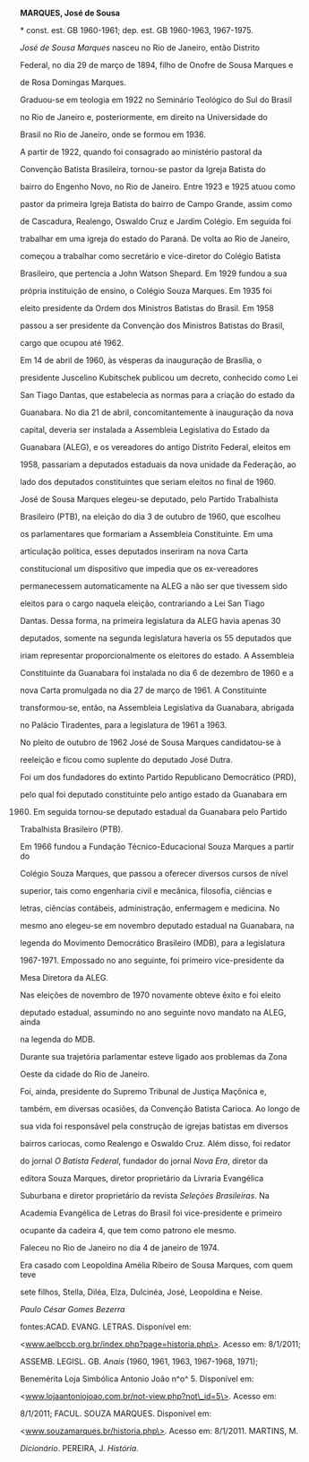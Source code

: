 **MARQUES, José de Sousa**



\* const. est. GB 1960-1961; dep. est. GB 1960-1963, 1967-1975.



*José de Sousa Marques* nasceu no Rio de Janeiro, então Distrito

Federal, no dia 29 de março de 1894, filho de Onofre de Sousa Marques e

de Rosa Domingas Marques.



Graduou-se em teologia em 1922 no Seminário Teológico do Sul do Brasil

no Rio de Janeiro e, posteriormente, em direito na Universidade do

Brasil no Rio de Janeiro, onde se formou em 1936.



A partir de 1922, quando foi consagrado ao ministério pastoral da

Convenção Batista Brasileira, tornou-se pastor da Igreja Batista do

bairro do Engenho Novo, no Rio de Janeiro. Entre 1923 e 1925 atuou como

pastor da primeira Igreja Batista do bairro de Campo Grande, assim como

de Cascadura, Realengo, Oswaldo Cruz e Jardim Colégio. Em seguida foi

trabalhar em uma igreja do estado do Paraná. De volta ao Rio de Janeiro,

começou a trabalhar como secretário e vice-diretor do Colégio Batista

Brasileiro, que pertencia a John Watson Shepard. Em 1929 fundou a sua

própria instituição de ensino, o Colégio Souza Marques. Em 1935 foi

eleito presidente da Ordem dos Ministros Batistas do Brasil. Em 1958

passou a ser presidente da Convenção dos Ministros Batistas do Brasil,

cargo que ocupou até 1962.



Em 14 de abril de 1960, às vésperas da inauguração de Brasília, o

presidente Juscelino Kubitschek publicou um decreto, conhecido como Lei

San Tiago Dantas, que estabelecia as normas para a criação do estado da

Guanabara. No dia 21 de abril, concomitantemente à inauguração da nova

capital, deveria ser instalada a Assembleia Legislativa do Estado da

Guanabara (ALEG), e os vereadores do antigo Distrito Federal, eleitos em

1958, passariam a deputados estaduais da nova unidade da Federação, ao

lado dos deputados constituintes que seriam eleitos no final de 1960.



José de Sousa Marques elegeu-se deputado, pelo Partido Trabalhista

Brasileiro (PTB), na eleição do dia 3 de outubro de 1960, que escolheu

os parlamentares que formariam a Assembleia Constituinte. Em uma

articulação política, esses deputados inseriram na nova Carta

constitucional um dispositivo que impedia que os ex-vereadores

permanecessem automaticamente na ALEG a não ser que tivessem sido

eleitos para o cargo naquela eleição, contrariando a Lei San Tiago

Dantas. Dessa forma, na primeira legislatura da ALEG havia apenas 30

deputados, somente na segunda legislatura haveria os 55 deputados que

iriam representar proporcionalmente os eleitores do estado. A Assembleia

Constituinte da Guanabara foi instalada no dia 6 de dezembro de 1960 e a

nova Carta promulgada no dia 27 de março de 1961. A Constituinte

transformou-se, então, na Assembleia Legislativa da Guanabara, abrigada

no Palácio Tiradentes, para a legislatura de 1961 a 1963.



No pleito de outubro de 1962 José de Sousa Marques candidatou-se à

reeleição e ficou como suplente do deputado José Dutra.



Foi um dos fundadores do extinto Partido Republicano Democrático (PRD),

pelo qual foi deputado constituinte pelo antigo estado da Guanabara em

1960. Em seguida tornou-se deputado estadual da Guanabara pelo Partido

Trabalhista Brasileiro (PTB).



Em 1966 fundou a Fundação Técnico-Educacional Souza Marques a partir do

Colégio Souza Marques, que passou a oferecer diversos cursos de nível

superior, tais como engenharia civil e mecânica, filosofia, ciências e

letras, ciências contábeis, administração, enfermagem e medicina. No

mesmo ano elegeu-se em novembro deputado estadual na Guanabara, na

legenda do Movimento Democrático Brasileiro (MDB), para a legislatura

1967-1971. Empossado no ano seguinte, foi primeiro vice-presidente da

Mesa Diretora da ALEG.



Nas eleições de novembro de 1970 novamente obteve êxito e foi eleito

deputado estadual, assumindo no ano seguinte novo mandato na ALEG, ainda

na legenda do MDB.



Durante sua trajetória parlamentar esteve ligado aos problemas da Zona

Oeste da cidade do Rio de Janeiro.



Foi, ainda, presidente do Supremo Tribunal de Justiça Maçônica e,

também, em diversas ocasiões, da Convenção Batista Carioca. Ao longo de

sua vida foi responsável pela construção de igrejas batistas em diversos

bairros cariocas, como Realengo e Oswaldo Cruz. Além disso, foi redator

do jornal *O Batista Federal*, fundador do jornal *Nova Era*, diretor da

editora Souza Marques, diretor proprietário da Livraria Evangélica

Suburbana e diretor proprietário da revista *Seleções Brasileiras*. Na

Academia Evangélica de Letras do Brasil foi vice-presidente e primeiro

ocupante da cadeira 4, que tem como patrono ele mesmo.



Faleceu no Rio de Janeiro no dia 4 de janeiro de 1974.



Era casado com Leopoldina Amélia Ribeiro de Sousa Marques, com quem teve

sete filhos, Stella, Diléa, Elza, Dulcinéa, José, Leopoldina e Neise.



*Paulo César Gomes Bezerra*



fontes:ACAD. EVANG. LETRAS. Disponível em:

\<www.aelbccb.org.br/index.php?page=historia.php\>. Acesso em: 8/1/2011;

ASSEMB. LEGISL. GB. *Anais* (1960, 1961, 1963, 1967-1968, 1971);

Benemérita Loja Simbólica Antonio João n^o^ 5. Disponível em:

\<www.lojaantoniojoao.com.br/not-view.php?not\_id=5\>. Acesso em:

8/1/2011; FACUL. SOUZA MARQUES. Disponível em:

\<www.souzamarques.br/historia.php\>. Acesso em: 8/1/2011. MARTINS, M.

*Dicionário*. PEREIRA, J. *História*.

